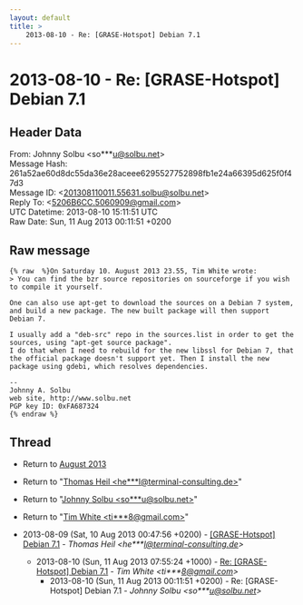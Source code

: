 ```yaml
---
layout: default
title: >
    2013-08-10 - Re: [GRASE-Hotspot] Debian 7.1
---
```


# 2013-08-10 - Re: [GRASE-Hotspot] Debian 7.1

## Header Data

From: Johnny Solbu \<so***u@solbu.net\><br>
Message Hash: 261a52ae60d8dc55da36e28aceee6295527752898fb1e24a66395d625f0f47d3<br>
Message ID: \<201308110011.55631.solbu@solbu.net\><br>
Reply To: \<5206B6CC.5060909@gmail.com\><br>
UTC Datetime: 2013-08-10 15:11:51 UTC<br>
Raw Date: Sun, 11 Aug 2013 00:11:51 +0200<br>

## Raw message

```
{% raw  %}On Saturday 10. August 2013 23.55, Tim White wrote:
> You can find the bzr source repositories on sourceforge if you wish to compile it yourself. 

One can also use apt-get to download the sources on a Debian 7 system, and build a new package. The new built package will then support Debian 7.

I usually add a "deb-src" repo in the sources.list in order to get the sources, using "apt-get source package". 
I do that when I need to rebuild for the new libssl for Debian 7, that the official package doesn't support yet. Then I install the new package using gdebi, which resolves dependencies.

-- 
Johnny A. Solbu
web site, http://www.solbu.net
PGP key ID: 0xFA687324
{% endraw %}
```

## Thread

+ Return to [August 2013](/archive/2013/08)

+ Return to "[Thomas Heil <he***l<span>@</span>terminal-consulting.de>](/authors/he___l_at_terminalconsulting_de)"
+ Return to "[Johnny Solbu <so***u<span>@</span>solbu.net>](/authors/so___u_at_solbu_net)"
+ Return to "[Tim White <ti***8<span>@</span>gmail.com>](/authors/ti___8_at_gmail_com)"

+ 2013-08-09 (Sat, 10 Aug 2013 00:47:56 +0200) - [[GRASE-Hotspot] Debian 7.1](/archive/2013/08/3c5c12153a2eebdb5092fea7c2c2a418452454c84e4ae76f1da072e3cdd6a876) - _Thomas Heil \<he***l@terminal-consulting.de\>_
  + 2013-08-10 (Sun, 11 Aug 2013 07:55:24 +1000) - [Re: [GRASE-Hotspot] Debian 7.1](/archive/2013/08/7b1175bb8347fd52484ed650a0a0c5a2f36f5152e14b2c4962026de1d00cb13d) - _Tim White \<ti***8@gmail.com\>_
    + 2013-08-10 (Sun, 11 Aug 2013 00:11:51 +0200) - Re: [GRASE-Hotspot] Debian 7.1 - _Johnny Solbu \<so***u@solbu.net\>_

